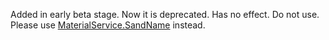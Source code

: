 Added in early beta stage. Now it is deprecated. Has no effect. Do not
use. Please use [MaterialService.SandName](https://create.roblox.com/docs/reference/engine/classes/MaterialService#SandName) instead.